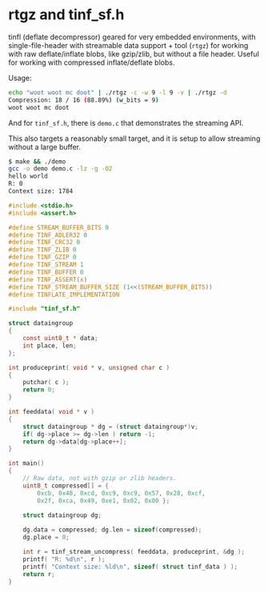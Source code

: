 # rtgz and tinf_sf.h

tinfl (deflate decompressor) geared for very embedded environments, with single-file-header with streamable data support + tool (`rtgz`) for working with raw deflate/inflate blobs, like gzip/zlib, but without a file header.  Useful for working with compressed inflate/deflate blobs.

Usage:

```sh
echo "woot woot mc doot" | ./rtgz -c -w 9 -l 9 -v | ./rtgz -d
Compression: 18 / 16 (88.89%) (w_bits = 9)
woot woot mc doot
```

And for `tinf_sf.h`, there is `demo.c` that demonstrates the streaming API.

This also targets a reasonably small target, and it is setup to allow streaming without a large buffer.

```sh
$ make && ./demo
gcc -o demo demo.c -lz -g -O2
hello world
R: 0
Context size: 1784
```

```c
#include <stdio.h>
#include <assert.h>

#define STREAM_BUFFER_BITS 9
#define TINF_ADLER32 0
#define TINF_CRC32 0
#define TINF_ZLIB 0
#define TINF_GZIP 0
#define TINF_STREAM 1
#define TINF_BUFFER 0
#define TINF_ASSERT(x)
#define TINF_STREAM_BUFFER_SIZE (1<<(STREAM_BUFFER_BITS))
#define TINFLATE_IMPLEMENTATION

#include "tinf_sf.h"

struct dataingroup
{
	const uint8_t * data;
	int place, len;
};

int produceprint( void * v, unsigned char c )
{
	putchar( c );
	return 0;
}

int feeddata( void * v )
{
	struct dataingroup * dg = (struct dataingroup*)v;
	if( dg->place >= dg->len ) return -1;
	return dg->data[dg->place++];
}

int main()
{
	// Raw data, not with gzip or zlib headers.
	uint8_t compressed[] = {
		0xcb, 0x48, 0xcd, 0xc9, 0xc9, 0x57, 0x28, 0xcf,
		0x2f, 0xca, 0x49, 0xe1, 0x02, 0x00 };
	
	struct dataingroup dg;

	dg.data = compressed; dg.len = sizeof(compressed);
	dg.place = 0;

	int r = tinf_stream_uncompress( feeddata, produceprint, &dg );
	printf( "R: %d\n", r );
	printf( "Context size: %ld\n", sizeof( struct tinf_data ) );
	return r;
}
```
